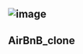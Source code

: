 ## ![image](https://user-images.githubusercontent.com/101451046/188028140-a7a17665-d451-4f43-a101-c761c04f0d9d.png)
   ## AirBnB_clone

